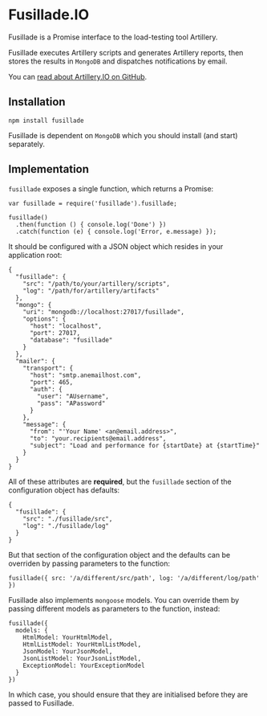 # Fusillade.IO

Fusillade is a Promise interface to the load-testing tool Artillery.

Fusillade executes Artillery scripts and generates Artillery reports, then stores the results in `MongoDB` and dispatches notifications by email.

You can [read about Artillery.IO on GitHub](https://github.com/shoreditch-ops/artillery).

## Installation

```
npm install fusillade
```

Fusillade is dependent  on `MongoDB` which you should install (and start) separately.

## Implementation

`fusillade` exposes a single function, which returns a Promise:

```
var fusillade = require('fusillade').fusillade;

fusillade()
  .then(function () { console.log('Done') })
  .catch(function (e) { console.log('Error, e.message) });
```
It should be configured with a JSON object which resides in your application root:
```
{
  "fusillade": {
    "src": "/path/to/your/artillery/scripts",
    "log": "/path/for/artillery/artifacts"
  },
  "mongo": {
    "uri": "mongodb://localhost:27017/fusillade",
    "options": {
      "host": "localhost",
      "port": 27017,
      "database": "fusillade"
    }
  },
  "mailer": {
    "transport": {
      "host": "smtp.anemailhost.com",
      "port": 465,
      "auth": {
        "user": "AUsername",
        "pass": "APassword"
      }
    },
    "message": {
      "from": "'Your Name' <an@email.address>",
      "to": "your.recipients@email.address",
      "subject": "Load and performance for {startDate} at {startTime}"
    }
  }
}
```
All of these attributes are **required**, but the `fusillade` section of the configuration object has defaults:

```
{
  "fusillade": {
    "src": "./fusillade/src",
    "log": "./fusillade/log"
  }
}
```
But that section of the configuration object and the defaults can be overriden by passing parameters to the function:
```
fusillade({ src: '/a/different/src/path', log: '/a/different/log/path' })
```

Fusillade also implements `mongoose` models. You can override them by passing different models as parameters to the function, instead:
```
fusillade({
  models: {
    HtmlModel: YourHtmlModel,
    HtmlListModel: YourHtmlListModel,
    JsonModel: YourJsonModel,
    JsonListModel: YourJsonListModel,
    ExceptionModel: YourExceptionModel
  }
})
```
In which case, you should ensure that they are initialised before they are passed to Fusillade.
